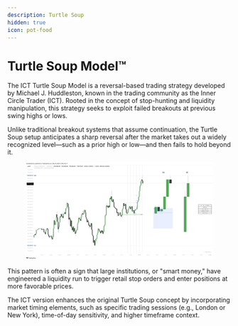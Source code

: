 ```yaml
---
description: Turtle Soup
hidden: true
icon: pot-food
---
```


# Turtle Soup Model™

The ICT Turtle Soup Model is a reversal-based trading strategy developed by Michael J. Huddleston, known in the trading community as the Inner Circle Trader (ICT). Rooted in the concept of stop-hunting and liquidity manipulation, this strategy seeks to exploit failed breakouts at previous swing highs or lows.&#x20;

Unlike traditional breakout systems that assume continuation, the Turtle Soup setup anticipates a sharp reversal after the market takes out a widely recognized level—such as a prior high or low—and then fails to hold beyond it.

<figure><img src="../../.gitbook/assets/docs-turtle-soup-005.png" alt=""><figcaption></figcaption></figure>

This pattern is often a sign that large institutions, or "smart money," have engineered a liquidity run to trigger retail stop orders and enter positions at more favorable prices.&#x20;

The ICT version enhances the original Turtle Soup concept by incorporating market timing elements, such as specific trading sessions (e.g., London or New York), time-of-day sensitivity, and higher timeframe context.
